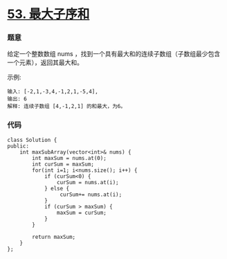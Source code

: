 # [53. 最大子序和](https://leetcode-cn.com/problems/maximum-subarray/)

### 题意
给定一个整数数组 nums ，找到一个具有最大和的连续子数组（子数组最少包含一个元素），返回其最大和。

示例:
``` 
输入: [-2,1,-3,4,-1,2,1,-5,4],
输出: 6
解释: 连续子数组 [4,-1,2,1] 的和最大，为6。
```

### 代码
```cgo
class Solution {
public:
    int maxSubArray(vector<int>& nums) {
        int maxSum = nums.at(0);
        int curSum = maxSum;
        for(int i=1; i<nums.size(); i++) {
            if (curSum<0) {
                curSum = nums.at(i);
            } else {
                 curSum+= nums.at(i);
            }  
            if (curSum > maxSum) {
                maxSum = curSum;
            }
        }

        return maxSum;
    }
};
```